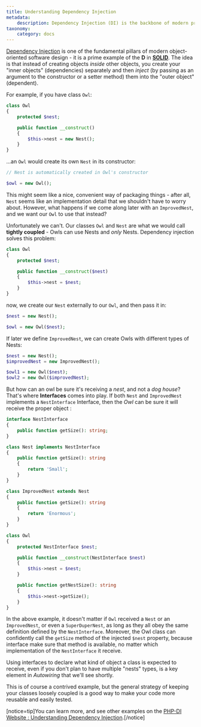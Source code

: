 ```yaml
---
title: Understanding Dependency Injection
metadata:
    description: Dependency Injection (DI) is the backbone of modern programming
taxonomy:
    category: docs
---
```


[Dependency Injection](http://www.phptherightway.com/#dependency_injection) is one of the fundamental pillars of modern object-oriented software design - it is a prime example of the **D** in [**SOLID**](https://en.wikipedia.org/wiki/SOLID_(object-oriented_design)). The idea is that instead of creating objects _inside_ other objects, you create your "inner objects" (dependencies) separately and then _inject_ (by passing as an argument to the constructor or a setter method) them into the "outer object" (dependent).

For example, if you have class `Owl`:

```php
class Owl
{
    protected $nest;

    public function __construct()
    {
        $this->nest = new Nest();
    }
}
```

...an `Owl` would create its own `Nest` in its constructor:

```php
// Nest is automatically created in Owl's constructor

$owl = new Owl();
```

This might seem like a nice, convenient way of packaging things - after all, `Nest` seems like an implementation detail that we shouldn't have to worry about. However, what happens if we come along later with an `ImprovedNest`, and we want our `Owl` to use that instead?

Unfortunately we can't. Our classes `Owl` and `Nest` are what we would call **tightly coupled** - Owls can use Nests and _only_ Nests. Dependency injection solves this problem:

```php
class Owl
{
    protected $nest;

    public function __construct($nest)
    {
        $this->nest = $nest;
    }
}
```

now, we create our `Nest` externally to our `Owl`, and then pass it in:

```php
$nest = new Nest();

$owl = new Owl($nest);
```

If later we define `ImprovedNest`, we can create Owls with different types of Nests:

```php
$nest = new Nest();
$improvedNest = new ImprovedNest();

$owl1 = new Owl($nest);
$owl2 = new Owl($improvedNest);
```

But how can an owl be sure it's receiving a *nest*, and not a *dog house*? That's where **Interfaces** comes into play. If both `Nest` and `ImprovedNest` implements a `NestInterface` Interface, then the *Owl* can be sure it will receive the proper object : 

```php
interface NestInterface
{
    public function getSize(): string;
}

class Nest implements NestInterface
{
    public function getSize(): string
    {
        return 'Small';
    }
}

class ImprovedNest extends Nest
{
    public function getSize(): string
    {
        return 'Enormous';
    }
}

class Owl
{
    protected NestInterface $nest;

    public function __construct(NestInterface $nest)
    {
        $this->nest = $nest;
    }

    public function getNestSize(): string
    {
        $this->nest->getSize();
    }
}
```

In the above example, it doesn't matter if `Owl` received a `Nest` or an `ImprovedNest`, or even a `SuperDuperNest`, as long as they all obey the same definition defined by the `NestInterface`. Moreover, the Owl class can confidently call the `getSize` method of the injected `$nest` property, because interface make sure that method is available, no matter which implementation of the `NestInterface` it receive. 

Using interfaces to declare what kind of object a class is expected to receive, even if you don't plan to have multiple "nests" types, is a key element in *Autowiring* that we'll see shortly.

This is of course a contrived example, but the general strategy of keeping your classes loosely coupled is a good way to make your code more reusable and easily tested.

[notice=tip]You can learn more, and see other examples on the [PHP-DI Website : Understanding Dependency Injection](https://php-di.org/doc/understanding-di.html).[/notice]
